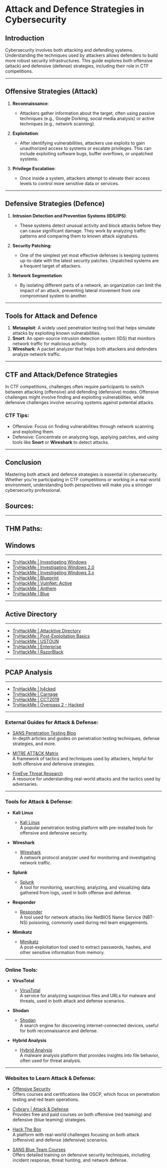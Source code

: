 
# Attack and Defence Strategies in Cybersecurity

## Introduction

Cybersecurity involves both attacking and defending systems. Understanding the techniques used by attackers allows defenders to build more robust security infrastructures. This guide explores both offensive (attack) and defensive (defense) strategies, including their role in CTF competitions.

---

## Offensive Strategies (Attack)

1. **Reconnaissance**:
   - Attackers gather information about the target, often using passive techniques (e.g., Google Dorking, social media analysis) or active techniques (e.g., network scanning).
   
2. **Exploitation**:
   - After identifying vulnerabilities, attackers use exploits to gain unauthorized access to systems or escalate privileges. This can include exploiting software bugs, buffer overflows, or unpatched systems.

3. **Privilege Escalation**:
   - Once inside a system, attackers attempt to elevate their access levels to control more sensitive data or services.

---

## Defensive Strategies (Defence)

1. **Intrusion Detection and Prevention Systems (IDS/IPS)**:
   - These systems detect unusual activity and block attacks before they can cause significant damage. They work by analyzing traffic patterns and comparing them to known attack signatures.

2. **Security Patching**:
   - One of the simplest yet most effective defenses is keeping systems up-to-date with the latest security patches. Unpatched systems are a frequent target of attackers.

3. **Network Segmentation**:
   - By isolating different parts of a network, an organization can limit the impact of an attack, preventing lateral movement from one compromised system to another.

---

## Tools for Attack and Defence

1. **Metasploit**: A widely used penetration testing tool that helps simulate attacks by exploiting known vulnerabilities.
2. **Snort**: An open-source intrusion detection system (IDS) that monitors network traffic for malicious activity.
3. **Wireshark**: A packet analyzer that helps both attackers and defenders analyze network traffic.

---

## CTF and Attack/Defence Strategies

In CTF competitions, challenges often require participants to switch between attacking (offensive) and defending (defensive) modes. Offensive challenges might involve finding and exploiting vulnerabilities, while defensive challenges involve securing systems against potential attacks.

### CTF Tips:
- Offensive: Focus on finding vulnerabilities through network scanning and exploiting them.
- Defensive: Concentrate on analyzing logs, applying patches, and using tools like **Snort** or **Wireshark** to detect attacks.

---

## Conclusion

Mastering both attack and defence strategies is essential in cybersecurity. Whether you're participating in CTF competitions or working in a real-world environment, understanding both perspectives will make you a stronger cybersecurity professional.


## Sources:

---

## THM Paths:
## Windows

---

- [TryHackMe | Investigating Windows](https://tryhackme.com/room/investigatingwindows)
- [TryHackMe | Investigating Windows 2.0](https://tryhackme.com/room/investigatingwindows2)
- [TryHackMe | Investigating Windows 3.x](https://tryhackme.com/room/investigatingwindows3)
- [TryHackMe | Blueprint](https://tryhackme.com/room/blueprint)
- [TryHackMe | VulnNet: Active](https://tryhackme.com/room/vulnnetactive)
- [TryHackMe | Anthem](https://tryhackme.com/room/anthem)
- [TryHackMe | Blue](https://tryhackme.com/room/blue)

---

## Active Directory

---

- [TryHackMe | Attacktive Directory](https://tryhackme.com/room/attacktivedirectory)
- [TryHackMe | Post-Exploitation Basics](https://tryhackme.com/room/postexploit)
- [TryHackMe | USTOUN](https://tryhackme.com/room/ustoun)
- [TryHackMe | Enterprise](https://tryhackme.com/room/enterprise)
- [TryHackMe | RazorBlack](https://tryhackme.com/room/raz0rblack)

---

## PCAP Analysis

---

- [TryHackMe | h4cked](https://tryhackme.com/room/h4cked)
- [TryHackMe | Carnage](https://tryhackme.com/room/c2carnage)
- [TryHackMe | CCT2019](https://tryhackme.com/room/cct2019)
- [TryHackMe | Overpass 2 - Hacked](https://tryhackme.com/room/overpass2hacked)

---

### External Guides for Attack & Defense:

- [SANS Penetration Testing Blog](https://pen-testing.sans.org/blog)  
   In-depth articles and guides on penetration testing techniques, defense strategies, and more.

- [MITRE ATT&CK Matrix](https://attack.mitre.org/)  
   A framework of tactics and techniques used by attackers, helpful for both offensive and defensive strategies.

- [FireEye Threat Research](https://www.fireeye.com/current-threats.html)  
   A resource for understanding real-world attacks and the tactics used by adversaries.

---

### Tools for Attack & Defense:

- **Kali Linux**  
   - [Kali Linux](https://www.kali.org/)  
     A popular penetration testing platform with pre-installed tools for offensive and defensive security.

- **Wireshark**  
   - [Wireshark](https://www.wireshark.org/)  
     A network protocol analyzer used for monitoring and investigating network traffic.

- **Splunk**  
   - [Splunk](https://www.splunk.com/)  
     A tool for monitoring, searching, analyzing, and visualizing data gathered from logs, used in both offense and defense.

- **Responder**  
   - [Responder](https://github.com/lgandx/Responder)  
     A tool used for network attacks like NetBIOS Name Service (NBT-NS) poisoning, commonly used during red team engagements.

- **Mimikatz**  
   - [Mimikatz](https://github.com/gentilkiwi/mimikatz)  
     A post-exploitation tool used to extract passwords, hashes, and other sensitive information from memory.

---

### Online Tools:

- **VirusTotal**  
   - [VirusTotal](https://www.virustotal.com/)  
     A service for analyzing suspicious files and URLs for malware and threats, used in both attack and defense scenarios.

- **Shodan**  
   - [Shodan](https://www.shodan.io/)  
     A search engine for discovering internet-connected devices, useful for both reconnaissance and defense.

- **Hybrid Analysis**  
   - [Hybrid Analysis](https://www.hybrid-analysis.com/)  
     A malware analysis platform that provides insights into file behavior, often used for threat analysis.

---

### Websites to Learn Attack & Defense:

- [Offensive Security](https://www.offensive-security.com/)  
   Offers courses and certifications like OSCP, which focus on penetration testing and red team operations.

- [Cybrary | Attack & Defense](https://www.cybrary.it/course/introduction-to-red-teaming/)  
   Provides free and paid courses on both offensive (red teaming) and defensive (blue teaming) strategies.

- [Hack The Box](https://www.hackthebox.com/)  
   A platform with real-world challenges focusing on both attack (offensive) and defense (defensive) scenarios.

- [SANS Blue Team Courses](https://www.sans.org/cyber-security-courses/security-operations-center-blue-team/)  
   Offers detailed training on defensive security techniques, including incident response, threat hunting, and network defense.
